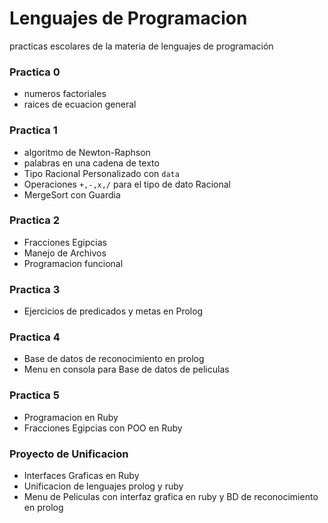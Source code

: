 # Lenguajes de Programacion
practicas escolares de la materia de lenguajes de programación

### Practica 0
+ numeros factoriales
+ raices de ecuacion general

### Practica 1

+ algoritmo de Newton-Raphson
+ palabras en una cadena de texto
+ Tipo Racional Personalizado con `data`
+ Operaciones `+,-,x,/` para el tipo de dato Racional
+ MergeSort con Guardia

### Practica 2

+ Fracciones Egipcias
+ Manejo de Archivos
+ Programacion funcional

### Practica 3

+ Ejercicios de predicados y metas en Prolog

### Practica 4

+ Base de datos de reconocimiento en prolog
+ Menu en consola para Base de datos de peliculas

### Practica 5

+ Programacion en Ruby
+ Fracciones Egipcias con POO en Ruby

### Proyecto de Unificacion

+ Interfaces Graficas en Ruby
+ Unificacion de lenguajes prolog y ruby
+ Menu de Peliculas con interfaz grafica en ruby y BD de reconocimiento en prolog
